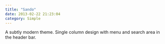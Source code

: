 ```yaml
---
title: "Sando"
date: 2013-02-22 21:23:04
category: Simple
---
```


A subtly modern theme. Single column design with menu and search area in the header bar.
